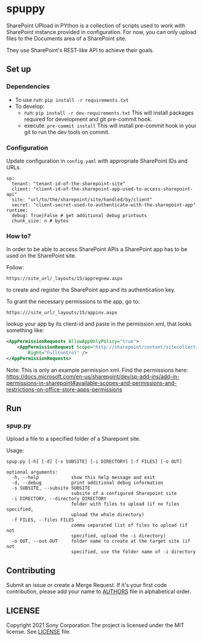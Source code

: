# spuppy
SharePoint UPload in PYthon is a collection of scripts used to work with
SharePoint instance provided in configuration. For now, you can only
upload files to the Documents area of a SharePoint site.

They use SharePoint's REST-like API to achieve their goals.

## Set up

### Dependencies
* To use run: `pip install -r requirements.txt`
* To develop:
  - run: `pip install -r dev-requirements.txt`
    This will install packages required for development and git pre-commit
    hook.
  - execute: `pre-commit install`
    This will install pre-commit hook in your git to run the dev tools
    on commit.

### Configuration
Update configuration in `config.yaml` with appropriate SharePoint IDs and URLs.

```
sp:
  tenant: "tenant-id-of-the-sharepoint-site"
  client: "client-id-of-the-sharepoint-app-used-to-access-sharepoint-api"
  site: "url/to/the/sharepoint/site/handled/by/client"
  secret: "client-secret-used-to-authenticate-with-the-sharepoint-app"
runtime:
  debug: True|False # get additional debug printouts
  chunk_size: n # bytes
```

### How to?
In order to be able to access SharePoint APIs a SharePoint app has to be
used on the SharePoint site.

Follow:
```
https://site_url/_layouts/15/appregnew.aspx
```
to create and register the SharePoint app and its authentication key.

To grant the necessary permissions to the app, go to:
```
https:///site_url/_layouts/15/appinv.aspx
```
lookup your app by its client-id and paste in the permission xml,
that looks something like:
```xml
<AppPermissionRequests AllowAppOnlyPolicy="true">
    <AppPermissionRequest Scope="http://sharepoint/content/sitecollection"
        Right="FullControl" />
</AppPermissionRequests>
```

Note: This is only an example permission xml. Find the permissions here:
https://docs.microsoft.com/en-us/sharepoint/dev/sp-add-ins/add-in-permissions-in-sharepoint#available-scopes-and-permissions-and-restrictions-on-office-store-apps-permissions


## Run

### spup.py
Upload a file to a specified folder of a Sharepoint site.

Usage:
```
spup.py [-h] [-d] [-s SUBSITE] [-i DIRECTORY] [-f FILES] [-o OUT]

optional arguments:
  -h, --help            show this help message and exit
  -d, --debug           print additional debug information
  -s SUBSITE, --subsite SUBSITE
                        subsite of a configured Sharepoint site
  -i DIRECTORY, --directory DIRECTORY
                        folder with files to upload (if no files specified,
                        upload the whole directory)
  -f FILES, --files FILES
                        comma separated list of files to upload (if not
                        specified, upload the -i directory)
  -o OUT, --out OUT     folder name to create at the target site (if not
                        specified, use the folder name of -i directory
```

## Contributing
Submit an issue or create a Merge Request.
If it's your first code contribution, please add your name to [AUTHORS](AUTHORS) file in alphabetical order.

## LICENSE
Copyright 2021 Sony Corporation
The project is licensed under the MIT license.
See [LICENSE](LICENSE) file.

